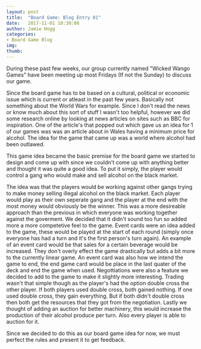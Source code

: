 ```yaml
---
layout: post
title:  "Board Game: Blog Entry 01"
date:   2017-11-01 10:30:00
author: Jamie Hogg
categories: 
- Board Game Blog
img: 
thumb: 
---
```


During these past few weeks, our group currently named "Wicked Wango Games" have been meeting up most Fridays (If not the Sunday) to discuss our game.

Since the board game has to be based on a cultural, political or economic issue which is current or atleast in the past few years. Basically not something about the World Wars for example. Since I don't read the news or know much about this sort of stuff I wasn't too helpful, however we did some research online by looking at news articles on sites such as BBC for inspiration.
One of the article's that popped out which gave us an idea for 1 of our games was was an article about in Wales having a minimum price for alcohol. The idea for the game that came up was a world where alcohol had been outlawed.

This game idea became the basic premise for the board game we started to design and come up with since we couldn't come up with anything better and thought it was quite a good idea. To put it simply, the player would control a gang who would make and sell alcohol on the black market.

The idea was that the players would be working against other gangs trying to make money selling illegal alcohol on the black market. Each player would play as their own seperate gang and the player at the end with the most money would obviously be the winner. This was a more desireable approach than the previous in which everyone was working together against the goverment. We decided that it didn't sound too fun so added more a more competetive feel to the game. 
Event cards were an idea added to the game, these would be played at the start of each round (simply once everyone has had a turn and it's the first person's turn again). An example of an event card would be that sales for a certain beverage would be increased. They don't overly effect the game drastically but adds a bit more to the currently linear game. An event card was also how we intend the game to end, the end game card would be place in the last quater of the deck and end the game when used.
Negottiations were also a feature we decided to add to the game to make it slightly more interesting. Trading wasn't that simple though as the player's had the option double cross the other player. If both players used double cross, both gained nothing. If one used double cross, they gain everything. But if both didn't double cross then both get the resources that they got from the negotiation.
Lastly we thought of adding an auction for better machinery, this would increase the production of their alcohol produce per turn. Also every player is able to auction for it.

Since we decided to do this as our board game idea for now, we must perfect the rules and present it to get feedback.
